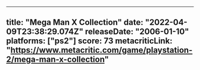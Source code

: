 
---
title: "Mega Man X Collection"
date: "2022-04-09T23:38:29.074Z"
releaseDate: "2006-01-10"
platforms: ["ps2"]
score: 73
metacriticLink: "https://www.metacritic.com/game/playstation-2/mega-man-x-collection"
---
